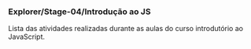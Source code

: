### Explorer/Stage-04/Introdução ao JS

Lista das atividades realizadas durante as aulas do curso introdutório ao JavaScript.